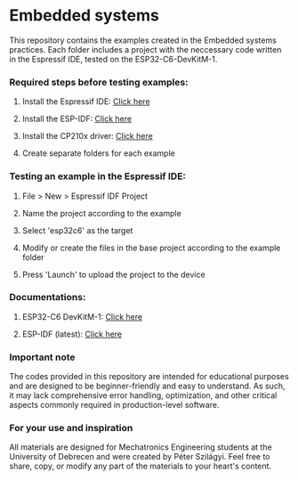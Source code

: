 # Embedded systems

This repository contains the examples created in the Embedded systems practices. Each folder includes a project with the neccessary code written in the Espressif IDE, tested on the ESP32-C6-DevKitM-1.

### Required steps before testing examples:

1. Install the Espressif IDE:
[Click here](https://docs.espressif.com/projects/espressif-ide/en/latest/downloads.html#downloads)

2. Install the ESP-IDF: 
[Click here](https://docs.espressif.com/projects/espressif-ide/en/latest/installation.html#esp-idf-and-tools-installation)

3. Install the CP210x driver:
[Click here](https://www.silabs.com/developer-tools/usb-to-uart-bridge-vcp-drivers?tab=downloads)

4. Create separate folders for each example

### Testing an example in the Espressif IDE:

1. File > New > Espressif IDF Project
   
2. Name the project according to the example
   
3. Select 'esp32c6' as the target
   
4. Modify or create the files in the base project according to the example folder

5. Press 'Launch' to upload the project to the device

### Documentations:

1. ESP32-C6 DevKitM-1:
[Click here](https://docs.espressif.com/projects/esp-dev-kits/en/latest/esp32c6/esp32-c6-devkitm-1/user_guide.html)

2. ESP-IDF (latest): 
[Click here](https://docs.espressif.com/projects/esp-idf/en/latest/esp32c6/api-reference/index.html)

### Important note

The codes provided in this repository are intended for educational purposes and are designed to be beginner-friendly and easy to understand. As such, it may lack comprehensive error handling, optimization, and other critical aspects commonly required in production-level software.

### For your use and inspiration

All materials are designed for Mechatronics Engineering students at the University of Debrecen and were created by Péter Szilágyi. Feel free to share, copy, or modify any part of the materials to your heart's content.
